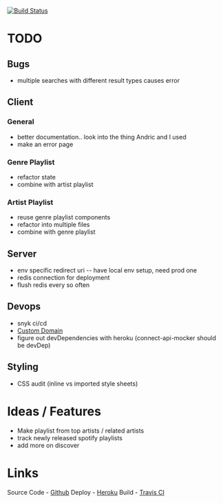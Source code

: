 [![Build Status](https://travis-ci.org/adamtwolfe/spotify-dashboard.svg?branch=master)](https://travis-ci.org/adamtwolfe/spotify-dashboard)

# TODO
## Bugs
- multiple searches with different result types causes error

## Client
### General
- better documentation.. look into the thing Andric and I used
- make an error page

### Genre Playlist
- refactor state
- combine with artist playlist

### Artist Playlist 
- reuse genre playlist components
- refactor into multiple files
- combine with genre playlist

## Server
- env specific redirect uri -- have local env setup, need prod one
- redis connection for deployment
- flush redis every so often

## Devops
- snyk ci/cd
- [Custom Domain](https://devcenter.heroku.com/articles/custom-domains)
- figure out devDependencies with heroku (connect-api-mocker should be devDep)

## Styling
- CSS audit (inline vs imported style sheets)

# Ideas / Features
- Make playlist from top artists / related artists
- track newly released spotify playlists
- add more on discover

# Links
Source Code - [Github](https://github.com/adamtwolfe/spotify-dashboard)
Deploy - [Heroku](https://frozen-tor-75481.herokuapp.com/)
Build - [Travis CI](https://travis-ci.org/adamtwolfe/spotify-dashboard)